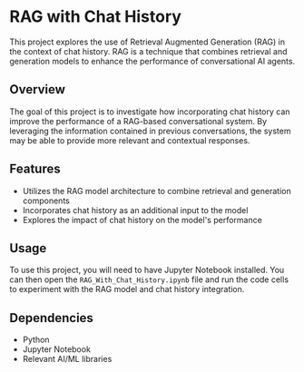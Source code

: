 # RAG with Chat History

This project explores the use of Retrieval Augmented Generation (RAG) in the context of chat history. RAG is a technique that combines retrieval and generation models to enhance the performance of conversational AI agents.

## Overview

The goal of this project is to investigate how incorporating chat history can improve the performance of a RAG-based conversational system. By leveraging the information contained in previous conversations, the system may be able to provide more relevant and contextual responses.

## Features

- Utilizes the RAG model architecture to combine retrieval and generation components
- Incorporates chat history as an additional input to the model
- Explores the impact of chat history on the model's performance

## Usage

To use this project, you will need to have Jupyter Notebook installed. You can then open the `RAG_With_Chat_History.ipynb` file and run the code cells to experiment with the RAG model and chat history integration.

## Dependencies

- Python
- Jupyter Notebook
- Relevant AI/ML libraries